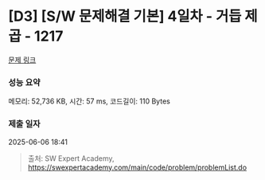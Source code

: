 # [D3] [S/W 문제해결 기본] 4일차 - 거듭 제곱 - 1217 

[문제 링크](https://swexpertacademy.com/main/code/problem/problemDetail.do?contestProbId=AV14dUIaAAUCFAYD) 

### 성능 요약

메모리: 52,736 KB, 시간: 57 ms, 코드길이: 110 Bytes

### 제출 일자

2025-06-06 18:41



> 출처: SW Expert Academy, https://swexpertacademy.com/main/code/problem/problemList.do